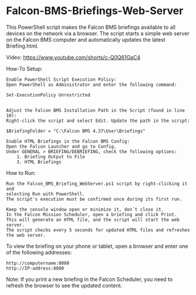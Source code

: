 # Falcon-BMS-Briefings-Web-Server
This PowerShell script makes the Falcon BMS briefings available to all devices on the network via a browser. 
The script starts a simple web server on the Falcon BMS computer and automatically updates the latest Briefing.html.


Video: https://www.youtube.com/shorts/c-Q0Q61GaC4

How-To Setup:

    Enable PowerShell Script Execution Policy:
    Open PowerShell as Administrator and enter the following command:
    
    Set-ExecutionPolicy Unrestricted


    Adjust the Falcon BMS Installation Path in the Script (found in line 10):
    Right-click the script and select Edit. Update the path in the script:
    
    $BriefingFolder = "C:\Falcon BMS 4.37\User\Briefings"

    Enable HTML Briefings in the Falcon BMS Config:
    Open the Falcon Launcher and go to Config.
    Under GENERAL > BRIEFING/DEBRIEFING, check the following options:
        1. Briefing Output to File
        3. HTML Briefings

How to Run:

    Run the Falcon_BMS_Briefing_WebServer.ps1 script by right-clicking it and 
    selecting Run with PowerShell. 
    The script's execution must be confirmed once during its first run.
    
    Keep the console window open or minimize it, don´t close it.
    In the Falcon Mission Scheduler, open a briefing and click Print. 
    This will generate an HTML file, and the script will start the web server.
    The script checks every 5 seconds for updated HTML files and refreshes the web server.

To view the briefing on your phone or tablet, open a browser and enter one of the following addresses:

    http://computername:8080
    http://IP-address:8080

Note:
If you print a new briefing in the Falcon Scheduler, you need to refresh the browser to see the updated content.
